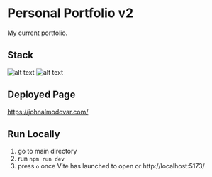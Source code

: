 # Personal Portfolio v2

My current portfolio.

## Stack

![alt text](https://img.shields.io/badge/React-20232A?style=for-the-badge&logo=react&logoColor=61DAFB)
![alt text](https://img.shields.io/badge/Tailwind_CSS-38B2AC?style=for-the-badge&logo=tailwind-css&logoColor=white)

## Deployed Page

https://johnalmodovar.com/

## Run Locally

1. go to main directory
2. run `npm run dev`
3. press `o` once Vite has launched to open or http://localhost:5173/
